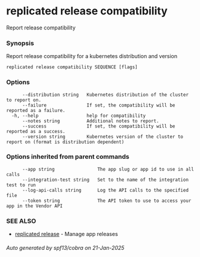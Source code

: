 # replicated release compatibility

Report release compatibility

### Synopsis

Report release compatibility for a kubernetes distribution and version

```
replicated release compatibility SEQUENCE [flags]
```

### Options

```
      --distribution string   Kubernetes distribution of the cluster to report on.
      --failure               If set, the compatibility will be reported as a failure.
  -h, --help                  help for compatibility
      --notes string          Additional notes to report.
      --success               If set, the compatibility will be reported as a success.
      --version string        Kubernetes version of the cluster to report on (format is distribution dependent)
```

### Options inherited from parent commands

```
      --app string                The app slug or app id to use in all calls
      --integration-test string   Set to the name of the integration test to run
      --log-api-calls string      Log the API calls to the specified file
      --token string              The API token to use to access your app in the Vendor API
```

### SEE ALSO

* [replicated release](replicated_release.md)	 - Manage app releases

###### Auto generated by spf13/cobra on 21-Jan-2025
